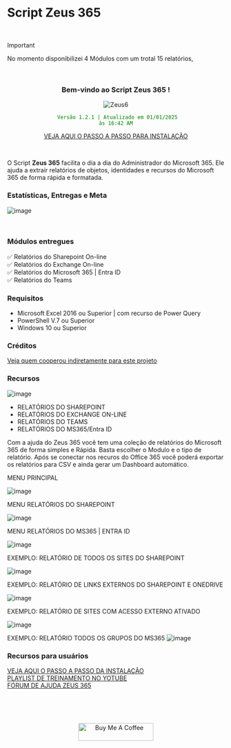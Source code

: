 
# Script Zeus 365

<br>

> [!IMPORTANT]
> No momento disponibilizei 4 Módulos com um trotal 15 relatórios, 
<br>

<div align="center">

### Bem-vindo ao Script Zeus 365 ! <br>
  
![Zeus6](https://github.com/user-attachments/assets/25c417dc-6545-4691-baaa-b46f2054c9e0)

<code style="color : green"> Versão 1.2.1 | Atualizado em 01/01/2025 às 16:42 AM</code>

[VEJA AQUI O PASSO A PASSO PARA INSTALAÇÃO](https://github.com/Wanderson304/Script-Zeus-365/wiki/Instala%C3%A7%C3%A3o) <br>

</div>

<br>

O Script **Zeus 365** facilita o dia a dia do Administrador do Microsoft 365. Ele ajuda a extrair relatórios de objetos, identidades e recursos do Microsoft 365 de forma rápida e formatada.
<br>

### Estatísticas, Entregas e Meta

![image](https://github.com/user-attachments/assets/a11a0035-a41f-4d92-aeab-ec23c626eca8)


<br>

### Módulos entregues

:white_check_mark: Relatórios do Sharepoint On-line <br>
:white_check_mark: Relatórios do Exchange On-line <br>
:white_check_mark: Relatórios do Microsoft 365 | Entra ID <br>
:white_check_mark: Relatórios do Teams <br>

### Requisitos

- Microsoft Excel 2016 ou Superior | com recurso de Power Query
- PowerShell V.7 ou Superior
- Windows 10 ou Superior

### Créditos

[Veja quem cooperou indiretamente para este projeto](https://github.com/Wanderson304/Script-Zeus-365/wiki/Cr%C3%A9ditos)

### Recursos

![image](https://github.com/user-attachments/assets/b31a72e5-43d5-4347-bd35-800850d9f8a1)
<br>

- RELATÓRIOS DO SHAREPOINT            
- RELATÓRIOS DO EXCHANGE ON-LINE       
- RELATÓRIOS DO TEAMS
- RELATÓRIOS DO MS365/Entra ID              

Com a ajuda do Zeus 365 você tem uma coleção de relatórios do Microsoft 365 de forma simples e Rápida.
Basta escolher o Modulo e o tipo de relatório. Após se conectar nos recuros do Office 365 você poderá exportar os relatórios para CSV e ainda gerar um Dashboard automático.
<br>

MENU PRINCIPAL
<br>

![image](https://github.com/user-attachments/assets/8546b3bd-ddc6-4e88-a082-a1b5455ede33)
<br>

MENU RELATÓRIOS DO SHAREPOINT
<br>

![image](https://github.com/user-attachments/assets/eb47dd5b-8618-41df-bb3c-9b7fb3e47dcb)
<br>

MENU RELATÓRIOS DO MS365 | ENTRA ID
<br>

![image](https://github.com/user-attachments/assets/74385d21-ace6-4bf9-985b-fe3c36baec8f)
<br>

EXEMPLO: RELATÓRIO DE TODOS OS SITES DO SHAREPOINT

![image](https://github.com/user-attachments/assets/f63db84a-e6f8-40d7-9029-d33b5e2264be)
<br>

EXEMPLO: RELATÓRIO DE LINKS EXTERNOS DO SHAREPOINT E ONEDRIVE

![image](https://github.com/user-attachments/assets/ede7d4b0-fe61-4b52-8c7d-8a81d34fb3ac)
<br>

EXEMPLO: RELATÓRIO DE SITES COM ACESSO EXTERNO ATIVADO

![image](https://github.com/user-attachments/assets/c6e1572d-d3c2-4612-86de-34e7e6729c6a)
<br>

EXEMPLO: RELATÓRIO TODOS OS GRUPOS DO MS365
![image](https://github.com/user-attachments/assets/047a2273-31cd-4e2c-b4a7-50303fc51946)
<br>


### Recursos para usuários

[VEJA AQUI O PASSO A PASSO DA INSTALAÇÃO](https://github.com/Wanderson304/Script-Zeus-365/wiki/Instala%C3%A7%C3%A3o) <br>
[PLAYLIST DE TREINAMENTO NO YOTUBE](https://www.youtube.com/watch?v=H29OyZECxWw&list=PL6X1uOqoBPc0Um6L5r65NFr4sQ2YkvoNH&index=3) <br>
[FÓRUM DE AJUDA ZEUS 365](https://github.com/Wanderson304/Script-Zeus-365/issues) <br>

<br>
  <br>
      <br>

<div align="center">

<a href="https://github.com/Wanderson304/Script-Zeus-365/wiki/Caf%C3%A9" target="_blank"><img src="https://cdn.buymeacoffee.com/buttons/default-orange.png" alt="Buy Me A Coffee" height="41" width="174"></a>

<div>
